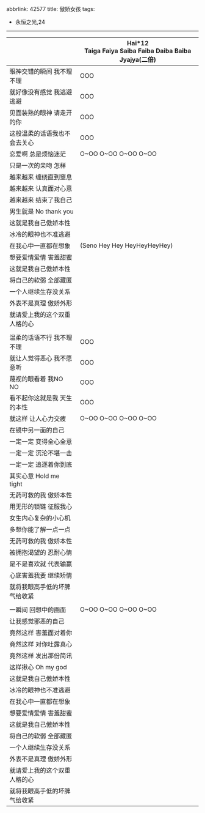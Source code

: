 abbrlink: 42577
title: 傲娇女孩
tags:
  - 永恒之光,24
---
|      |Hai*12<br>Taiga Faiya Saiba Faiba Daiba Baiba Jyajya(二倍)|
|--|--|
|眼神交错的瞬间 我不理不理|OOO|
|就好像没有感觉 我逃避逃避|OOO|
|见面装熟的眼神 请走开的你|OOO|
|这般温柔的话语我也不会去关心|OOO|
|恋爱啊 总是烦恼迷茫|O~OO O~OO O~OO O~OO|
|只是一次的亲吻 怎样|      |
|越来越来 缠绕直到窒息|      |
|越来越来 认真面对心意|      |
|越来越来 结束了我自己|      |
|男生就是 No thank you|      |
|这就是我自己傲娇本性|      |
|冰冷的眼神也不准逃避|      |
|在我心中一直都在想象|(Seno Hey Hey HeyHeyHeyHey)|
|想要爱情爱情 害羞甜蜜|      |
|这就是我自己傲娇本性|      |
|将自己的软弱 全部藏匿|      |
|一个人继续生存没关系|      |
|外表不是真理 傲娇外形|      |
|就请爱上我的这个双重人格的心|      |
|      |      |
|温柔的话语不行 我不理不理|OOO|
|就让人觉得恶心 我不愿意听|OOO|
|蔑视的眼看着 我NO NO|OOO|
|看不起你这就是我 天生的本性|OOO|
|就这样 让人心力交疲|O~OO O~OO O~OO O~OO|
|在镜中另一面的自己|      |
|一定一定 变得全心全意|      |
|一定一定 沉沦不堪一击|      |
|一定一定 追逐着你到底|      |
|其实心意 Hold me tight|      |
|无药可救的我 傲娇本性|      |
|用无形的锁链 征服我心|      |
|女生内心复杂的小心机|      |
|多想你能了解一点一点|      |
|无药可救的我 傲娇本性|      |
|被拥抱渴望的 忍耐心情|      |
|是不是喜欢就 代表输赢|      |
|心底害羞我要 继续矫情|      |
|就将我眼高手低的坏脾气给收紧|      |
|      |      |
|一瞬间 回想中的画面|O~OO O~OO O~OO O~OO|
|让我感觉邪恶的自己|      |
|竟然这样 害羞面对着你|      |
|竟然这样 对你吐露真心|      |
|竟然这样 发出那份简讯|      |
|这样揪心 Oh my god|      |
|这就是我自己傲娇本性|      |
|冰冷的眼神也不准逃避|      |
|在我心中一直都在想象|      |
|想要爱情爱情 害羞甜蜜|      |
|这就是我自己傲娇本性|      |
|将自己的软弱 全部藏匿|      |
|一个人继续生存没关系|      |
|外表不是真理 傲娇外形|      |
|就请爱上我的这个双重人格的心|      |
|就将我眼高手低的坏脾气给收紧|      |